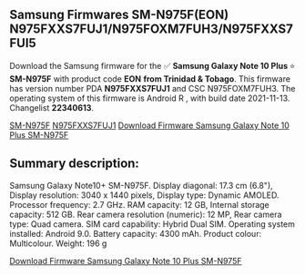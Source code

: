 <h2>Samsung Firmwares SM-N975F(EON) N975FXXS7FUJ1/N975FOXM7FUH3/N975FXXS7FUI5</h2>
Download the Samsung firmware for the ✅ <strong>Samsung Galaxy Note 10 Plus </strong> ⭐ <strong>SM-N975F</strong> with product code <strong>EON</strong> <strong> from Trinidad & Tobago</strong>. This firmware has version number PDA <strong>N975FXXS7FUJ1</strong> and CSC N975FOXM7FUH3. The operating system of this firmware is Android R , with build date 2021-11-13. Changelist <strong>22340613</strong>.


[SM-N975F](https://samfirm.shop/samsung/model/SM-N975F)
[N975FXXS7FUJ1](https://samfirm.shop/samsung/pda/N975FXXS7FUJ1)
[Download Firmware Samsung Galaxy Note 10 Plus SM-N975F](https://samfirm.shop/samsung/firmware/474317)
<h2>Summary description:</h2>
<p>Samsung Galaxy Note10+ SM-N975F. Display diagonal: 17.3 cm (6.8"), Display resolution: 3040 x 1440 pixels, Display type: Dynamic AMOLED. Processor frequency: 2.7 GHz. RAM capacity: 12 GB, Internal storage capacity: 512 GB. Rear camera resolution (numeric): 12 MP, Rear camera type: Quad camera. SIM card capability: Hybrid Dual SIM. Operating system installed: Android 9.0. Battery capacity: 4300 mAh. Product colour: Multicolour. Weight: 196 g</p>


[Download Firmware Samsung Galaxy Note 10 Plus SM-N975F](https://samfirm.shop/samsung/firmware/474317)
